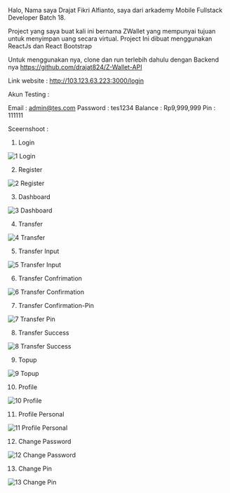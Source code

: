 Halo, Nama saya Drajat Fikri Alfianto, saya dari arkademy Mobile Fullstack Developer Batch 18.

Project yang saya buat kali ini bernama ZWallet yang mempunyai tujuan untuk menyimpan uang secara virtual. Project Ini dibuat menggunakan ReactJs dan React Bootstrap

Untuk menggunakan nya, clone dan run terlebih dahulu dengan Backend nya https://github.com/drajat824/Z-Wallet-API

Link website : http://103.123.63.223:3000/login

Akun Testing :

Email : admin@tes.com
Password : tes1234
Balance : Rp9,999,999
Pin : 111111

Sceernshoot :

1. Login

![1  Login](https://user-images.githubusercontent.com/64979984/101764400-9b8b9b80-3b12-11eb-828f-0ec243a719a4.png)

2. Register

![2  Register](https://user-images.githubusercontent.com/64979984/101764528-bf4ee180-3b12-11eb-80b8-349a25046af4.png)

3. Dashboard

![3  Dashboard](https://user-images.githubusercontent.com/64979984/101764594-cd9cfd80-3b12-11eb-80f1-85efe2549411.png)

4. Transfer

![4  Transfer](https://user-images.githubusercontent.com/64979984/101764653-e0173700-3b12-11eb-8ae4-497e3425703c.png)

5. Transfer Input

![5  Transfer Input](https://user-images.githubusercontent.com/64979984/101764704-eefde980-3b12-11eb-8b4d-198efbfa72e4.png)

6. Transfer Confrimation 

![6  Transfer Confirmation](https://user-images.githubusercontent.com/64979984/101764737-fcb36f00-3b12-11eb-892b-e0f16c081fdc.png)

7. Transfer Confirmation-Pin

![7  Transfer Pin](https://user-images.githubusercontent.com/64979984/101764783-0f2da880-3b13-11eb-99df-8cdb85920ea6.png)

8. Transfer Success

![8  Transfer Success](https://user-images.githubusercontent.com/64979984/101764828-1bb20100-3b13-11eb-9239-54ea0f1a9787.png)

9. Topup

![9  Topup](https://user-images.githubusercontent.com/64979984/101764856-25d3ff80-3b13-11eb-9e04-d7a6aea1312c.png)


10. Profile

![10  Profile](https://user-images.githubusercontent.com/64979984/101764893-31bfc180-3b13-11eb-9965-1dc9a7ff1b83.png)


11. Profile Personal


![11  Profile Personal](https://user-images.githubusercontent.com/64979984/101764956-3f754700-3b13-11eb-846e-ce405fc51d3a.png)

12. Change Password


![12  Change Password](https://user-images.githubusercontent.com/64979984/101764995-4bf99f80-3b13-11eb-94a6-b2a6307a987d.png)

13. Change Pin

![13  Change Pin](https://user-images.githubusercontent.com/64979984/101765028-56b43480-3b13-11eb-9a2a-edd2bc299154.png)
